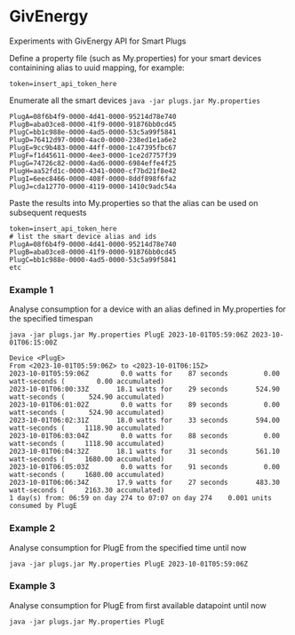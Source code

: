 # GivEnergy
 Experiments with GivEnergy API for Smart Plugs

Define a property file (such as My.properties) for your smart devices containining alias to uuid mapping, for example:

```
token=insert_api_token_here
```

Enumerate all the smart devices
```java -jar plugs.jar My.properties```

```
PlugA=08f6b4f9-0000-4d41-0000-95214d78e740
PlugB=aba03ce8-0000-41f9-0000-91876bb0cd45
PlugC=bb1c988e-0000-4ad5-0000-53c5a99f5841
PlugD=76412d97-0000-4ac0-0000-238ed1e1a6e2
PlugE=9cc9b483-0000-44ff-0000-1c47395fbc67
PlugF=f1d45611-0000-4ee3-0000-1ce2d7757f39
PlugG=74726c82-0000-4ad6-0000-6984effe4f25
PlugH=aa52fd1c-0000-4341-0000-cf7bd21f8e42
PlugI=6eec8466-0000-408f-0000-8ddf898f6fa2
PlugJ=cda12770-0000-4119-0000-1410c9adc54a
```

Paste the results into My.properties so that the alias can be used on subsequent requests

```
token=insert_api_token_here
# list the smart device alias and ids 
PlugA=08f6b4f9-0000-4d41-0000-95214d78e740
PlugB=aba03ce8-0000-41f9-0000-91876bb0cd45
PlugC=bb1c988e-0000-4ad5-0000-53c5a99f5841
etc
```

### Example 1   
Analyse consumption for a device with an alias defined in My.properties for the specified timespan
 
```java -jar plugs.jar My.properties PlugE 2023-10-01T05:59:06Z 2023-10-01T06:15:00Z```
```
Device <PlugE>
From <2023-10-01T05:59:06Z> to <2023-10-01T06:15Z>
2023-10-01T05:59:06Z	    0.0 watts for    87 seconds	        0.00 watt-seconds (        0.00 accumulated)
2023-10-01T06:00:33Z	   18.1 watts for    29 seconds	      524.90 watt-seconds (      524.90 accumulated)
2023-10-01T06:01:02Z	    0.0 watts for    89 seconds	        0.00 watt-seconds (      524.90 accumulated)
2023-10-01T06:02:31Z	   18.0 watts for    33 seconds	      594.00 watt-seconds (     1118.90 accumulated)
2023-10-01T06:03:04Z	    0.0 watts for    88 seconds	        0.00 watt-seconds (     1118.90 accumulated)
2023-10-01T06:04:32Z	   18.1 watts for    31 seconds	      561.10 watt-seconds (     1680.00 accumulated)
2023-10-01T06:05:03Z	    0.0 watts for    91 seconds	        0.00 watt-seconds (     1680.00 accumulated)
2023-10-01T06:06:34Z	   17.9 watts for    27 seconds	      483.30 watt-seconds (     2163.30 accumulated)
1 day(s) from: 06:59 on day 274 to 07:07 on day 274	   0.001 units consumed by PlugE
```

### Example 2   
Analyse consumption for PlugE from the specified time until now
 
```java -jar plugs.jar My.properties PlugE 2023-10-01T05:59:06Z```

### Example 3   
Analyse consumption for PlugE from first available datapoint until now
 
```java -jar plugs.jar My.properties PlugE```



